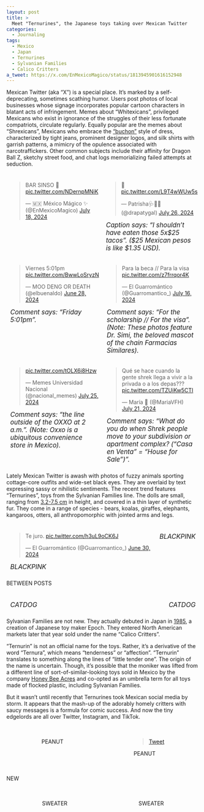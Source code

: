 ```yaml
---
layout: post
title: >
  Meet "Ternurines", the Japanese toys taking over Mexican Twitter
categories:
  - Journaling
tags:
  - Mexico
  - Japan
  - Ternurines
  - Sylvanian Families
  - Calico Critters
a_tweet: https://x.com/EnMexicoMagico/status/1813945901616152948
---
```


Mexican Twitter (aka “X”) is a special place.  It’s marked by a self-deprecating, sometimes scathing humor.  Users post photos of local businesses whose signage incorporates popular cartoon characters in blatant acts of infringement.  Memes about “Whitexicans”, privileged Mexicans who exist in ignorance of the struggles of their less fortunate compatriots, circulate regularly.  Equally popular are the memes about “Shrexicans”, Mexicans who embrace the [“buchon”](https://www.milenio.com/cultura/por-que-les-dicen-buchones-buchonas-relacion-con-narcocultura) style of dress, characterized by tight jeans, prominent designer logos, and silk shirts with garrish patterns, a mimicry of the opulence associated with narcotraffickers.  Other common subjects include their affinity for Dragon Ball Z, sketchy street food, and chat logs memorializing failed attempts at seduction. 
<style>
    .tweet-container {
        display: flex;
        justify-content: space-between;
    }
    .tweet {
        flex: 1;
        margin: 10px;
    }
    .caption {
        text-align: left;
        font-style: italic;
        margin-top: 5px;
    }
</style>

<div class="tweet-container">
    <div class="tweet">
        <blockquote class="twitter-tweet">
            <p lang="es" dir="ltr">BAR SINSO 🍻 <a href="https://t.co/NDernpMNiK">pic.twitter.com/NDernpMNiK</a></p>— 🇲🇽 México Mágico ✨ (@EnMexicoMagico) <a href="https://twitter.com/EnMexicoMagico/status/1813945901616152948?ref_src=twsrc%5Etfw">July 18, 2024</a>
        </blockquote>
    </div>
    <div class="tweet">
        <blockquote class="twitter-tweet">
            <p lang="qme" dir="ltr">🥴 <a href="https://t.co/L9T4wWUw5s">pic.twitter.com/L9T4wWUw5s</a></p>— Patrisha🩺🌷🌟 (@drapatygal) <a href="https://twitter.com/drapatygal/status/1816919085768409295?ref_src=twsrc%5Etfw">July 26, 2024</a>
        </blockquote>
        <div class="caption">Caption says: “I shouldn’t have eaten those 5x$25 tacos”. ($25 Mexican pesos is like $1.35 USD).</div>
    </div>
</div>
<script async src="https://platform.twitter.com/widgets.js" charset="utf-8"></script>

<style>
    .tweet-container {
        display: flex;
        justify-content: space-between;
    }
    .tweet {
        flex: 1;
        margin: 10px;
    }
    .caption {
        text-align: left;
        font-style: italic;
        margin-top: 5px;
    }
</style>

<div class="tweet-container">
    <div class="tweet">
        <blockquote class="twitter-tweet">
            <p lang="es" dir="ltr">Viernes 5:01pm <a href="https://t.co/BwwLoSryzN">pic.twitter.com/BwwLoSryzN</a></p>— MOO DENG OR DEATH (@elbuenaldo) <a href="https://twitter.com/elbuenaldo/status/1806793628255395958?ref_src=twsrc%5Etfw">June 28, 2024</a>
        </blockquote>
        <div class="caption">Comment says: “Friday 5:01pm”.</div>
    </div>
    <div class="tweet">
        <blockquote class="twitter-tweet">
            <p lang="es" dir="ltr">Para la beca // Para la visa <a href="https://t.co/z7frrqor4K">pic.twitter.com/z7frrqor4K</a></p>— El Guarromántico (@Guarromantico_) <a href="https://twitter.com/Guarromantico_/status/1813241671783752156?ref_src=twsrc%5Etfw">July 16, 2024</a>
        </blockquote>
        <div class="caption">Comment says: “For the scholarship // For the visa”. (Note: These photos feature Dr. Simi, the beloved mascot of the chain Farmacias Similares).</div>
    </div>
</div>
<script async src="https://platform.twitter.com/widgets.js" charset="utf-8"></script>

<style>
    .tweet-container {
        display: flex;
        justify-content: space-between;
    }
    .tweet {
        flex: 1;
        margin: 10px;
    }
    .caption {
        text-align: left;
        font-style: italic;
        margin-top: 5px;
    }
</style>

<div class="tweet-container">
    <div class="tweet">
        <blockquote class="twitter-tweet">
            <p lang="zxx" dir="ltr"><a href="https://t.co/tOLX6i8Hzw">pic.twitter.com/tOLX6i8Hzw</a></p>— Memes Universidad Nacional (@nacional_memes) <a href="https://twitter.com/nacional_memes/status/1816281813192434114?ref_src=twsrc%5Etfw">July 25, 2024</a>
        </blockquote>
        <div class="caption">Comment says: “the line outside of the OXXO at 2 a.m.”. (Note: Oxxo is a ubiquitous convenience store in Mexico).</div>
    </div>
    <div class="tweet">
        <blockquote class="twitter-tweet">
            <p lang="es" dir="ltr">Qué se hace cuando la gente shrek llega a vivir a la privada o a los depas??? <a href="https://t.co/TZUiKw5CTI">pic.twitter.com/TZUiKw5CTI</a></p>— María 💙 (@MariaVFH) <a href="https://twitter.com/MariaVFH/status/1814880546142691809?ref_src=twsrc%5Etfw">July 21, 2024</a>
        </blockquote>
        <div class="caption">Comment says: “What do you do when Shrek people move to your subdivision or apartment complex? (“Casa en Venta” = “House for Sale”)”.</div>
    </div>
</div>
<script async src="https://platform.twitter.com/widgets.js" charset="utf-8"></script>

Lately Mexican Twitter is awash with photos of fuzzy animals sporting cottage-core outfits and wide-set black eyes.  They are overlaid by text expressing sassy or nihilistic sentiments.  The recent trend features “Ternurines”, toys from the Sylvanian Families line.  The dolls are small, ranging from [3.2-7.5 cm](https://mimorelia.com/noticias/entretenimiento/este-es-el-origen-de-la-popularidad-de-los-ternurines-los-juguetes-que-conquistan-corazones-en-redes-sociales) in height, and covered in a thin layer of synthetic fur.  They come in a range of species - bears, koalas, giraffes, elephants, kangaroos, otters, all anthropomorphic with jointed arms and legs.

<div class="container">
    <div class="post">
        <blockquote class="twitter-tweet">
            <p lang="es" dir="ltr">Te juro. <a href="https://t.co/h3uL9oCK6J">pic.twitter.com/h3uL9oCK6J</a></p>— El Guarromántico (@Guarromantico_) <a href="https://twitter.com/Guarromantico_/status/1807270415196135714?ref_src=twsrc%5Etfw">June 30, 2024</a>
        </blockquote>
        <div class="caption">BLACKPINK</div>
    </div>
    <div class="post">
        <blockquote class="instagram-media" data-instgrm-permalink="https://www.instagram.com/p/C92ZyuQu0Ws/?utm_source=ig_web_copy_link" data-instgrm-version="14"></blockquote>
        <div class="caption">BLACKPINK</div>
    </div>
</div>

<script async src="https://platform.twitter.com/widgets.js" charset="utf-8"></script>
<script async src="//www.instagram.com/embed.js"></script>

<style>
    .container {
        display: flex;
        justify-content: space-between;
        align-items: flex-start;
    }
    .post {
        margin: 10px;
    }
    .caption {
        text-align: left;
        font-size: 1.2em;
        margin-top: 10px;
    }
</style>

BETWEEN POSTS

<div class="container">
    <div class="post">
        <blockquote class="instagram-media" data-instgrm-permalink="https://www.instagram.com/p/C9dcJq8psUt/?utm_source=ig_web_copy_link&igshid=MzRlODBiNWFlZA%3D%3D" data-instgrm-version="14"></blockquote>
        <div class="caption">CATDOG</div>
    </div>
    <div class="post">
        <blockquote class="instagram-media" data-instgrm-permalink="https://www.instagram.com/p/C8hs7IVuLKg/?img_index=1" data-instgrm-version="14"></blockquote>
        <div class="caption">CATDOG</div>
    </div>
</div>

<script async src="//www.instagram.com/embed.js"></script>

<style>
    .container {
        display: flex;
        justify-content: space-between;
        align-items: flex-start;
    }
    .post {
        margin: 10px;
    }
    .caption {
        text-align: left;
        font-size: 1.2em;
        margin-top: 10px;
    }
</style>

Sylvanian Families are not new.  They actually debuted in Japan in [1985](https://sylvanianfamiliesvillage.wordpress.com/2012/08/01/the-birth-of-sylvanian-families/), a creation of Japanese toy maker Epoch.  They entered North American markets later that year sold under the name “Calico Critters”.  

“Ternurin” is not an official name for the toys.  Rather, it’s a derivative of the word “Ternura”, which means “tenderness” or “affection”.  “Ternurin” translates to something along the lines of “little tender one”.  The origin of the name is uncertain.  Though, it’s possible that the moniker was lifted from a different line of sort-of-similar-looking toys sold in Mexico by the company [Honey Bee Acres](https://www.milenio.com/virales/ternurines-origen-e-historia-del-juguete-japones) and co-opted as an umbrella term for all toys made of flocked plastic, including Sylvanian Families.  

But it wasn’t until recently that Ternurines took Mexican social media by storm.  It appears that the mash-up of the adorably homely critters with saucy messages is a formula for comic success.  And now the tiny edgelords are all over Twitter, Instagram, and TikTok. 

<div style="display: flex; justify-content: space-around;">
    <div style="margin: 20px;">
        <blockquote class="instagram-media" data-instgrm-permalink="https://www.instagram.com/p/C9jXhTlORp2/?utm_source=ig_web_copy_link&igsh=MzRlODBiNWFlZA%3D%3D" data-instgrm-version="14"></blockquote>
        <p style="text-align: left;">PEANUT</p>
    </div>
    <div style="margin: 20px;">
        <blockquote class="twitter-tweet"><a href="https://twitter.com/Guarromantico_/status/1811752641242050877">Tweet</a></blockquote>
        <p style="text-align: left;">PEANUT</p>
    </div>
</div>

<script async src="//www.instagram.com/embed.js"></script>
<script async src="//platform.twitter.com/widgets.js" charset="utf-8"></script>

NEW

<div style="display: flex; justify-content: space-around;">
    <div style="margin: 20px;">
        <blockquote class="instagram-media" data-instgrm-permalink="https://www.instagram.com/p/C6O-2DlvJYC/?utm_source=ig_web_copy_link&igsh=MzRlODBiNWFlZA==" data-instgrm-version="14"></blockquote>
        <p style="text-align: left;">SWEATER</p>
    </div>
    <div style="margin: 20px;">
        <blockquote class="instagram-media" data-instgrm-permalink="https://www.instagram.com/p/C-F0uwbJwc2/?utm_source=ig_web_copy_link" data-instgrm-version="14"></blockquote>
        <p style="text-align: left;">SWEATER</p>
    </div>
</div>

<script async src="//www.instagram.com/embed.js"></script>


